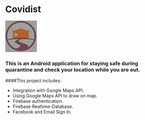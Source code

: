 # Covidist
![alt text](https://github.com/menaov/Covidist/blob/master/covidist.png "Covidist Logo")

### This is an Android application for staying safe during quarantine and check your location while you are out.

####This project includes:
* Integration with Google Maps API.
* Using Google Maps API to draw on map.
* Firebase authentication.
* Firebase Realtime-Database.
* Facebook and Email Sign In.